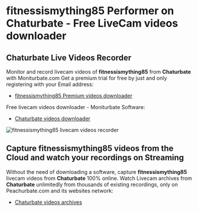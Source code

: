 # fitnessismything85 Performer on Chaturbate - Free LiveCam videos downloader

## Chaturbate Live Videos Recorder

Monitor and record livecam videos of **fitnessismything85** from **Chaturbate** with Moniturbate.com
Get a premium trial for free by just and only registering with your Email address:
* [fitnessismything85 Premium videos downloader](https://moniturbate.com/request-demo-licence-key.html)

Free livecam videos downloader - Moniturbate Software:
* [Chaturbate videos downloader](https://moniturbate.com/moniturbate-download-software.html)

![fitnessismything85 livecam videos recorder](https://peachurnet.com/templates/moniturbate-software.png)


## Capture fitnessismything85 videos from the Cloud and watch your recordings on Streaming

Without the need of downloading a software, capture **fitnessismything85** livecam videos from **Chaturbate** 100% online.
Watch Livecam archives from **Chaturbate** unlimitedly from thousands of existing recordings, only on Peachurbate.com and its websites network:
* [Chaturbate videos archives](https://peachurnet.com/)
